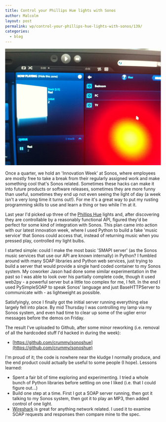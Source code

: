 ```yaml
---
title: Control your Phillips Hue lights with Sonos
author: Malcolm
layout: post
permalink: wp/control-your-phillips-hue-lights-with-sonos/139/
categories:
  - blog
---
```


![My Sonos Desktop Controller with the reflection of a Hue light](/assets/Photo-Apr-04-12-38-10-AM.jpg)

Once a quarter, we hold an 'Innovation Week' at Sonos, where employees are mostly free to take a break from their regularly assigned work and make something cool that's Sonos related. Sometimes these hacks can make it into future products or software releases, sometimes they are more funny than useful, sometimes they end up not even seeing the light of day (a week isn't a very long time it turns out!). For me it's a great way to put my rusting programming skills to use and learn a thing or two while I'm at it.

Last year I'd picked up three of the [Phillips Hue][1] lights and, after discovering they are controllable by a reasonably functional API, figured they'd be perfect for some kind of integration with Sonos. This plan came into action with our latest innovation week, where I used Python to build a fake 'music service' that Sonos could access that, instead of returning music when you pressed play, controlled my light bulbs.

I started simple: could I make the most basic 'SMAPI server' (as the Sonos music services that use our API are known internally) in Python? I fumbled around with many SOAP libraries and Python web services, just trying to build a server that would provide a single hard coded container to my Sonos system. My coworker Jason had done some similar experimentation in the past so I was able to look over his partially complete code, though it used web2py - a powerful server but a little too complex for me, I felt. In the end I used PySimpleSOAP to speak Sonos' language and just BaseHTTPServer to communicate with - as lightweight as possible.

Satisfyingly, once I finally got the initial server running everything else largely fell into place. By mid Thursday I was controlling my lamp via my Sonos system, and even had time to clear up some of the uglier error messages before the demos on Friday.

The result I've uploaded to Github, after some minor reworking (i.e. removal of all the hardcoded stuff I'd hacked in during the week):

  * [https://github.com/crummy/sonoshue](https://github.com/crummy/sonoshue)

I'm proud of it; the code is nowhere near the kludge I normally produce, and the end product could actually be useful to some people (I hope). Lessons learned:

  * Spent a fair bit of time exploring and experimenting. I tried a whole bunch of Python libraries before settling on one I liked (i.e. that I could figure out...)
  * Build one step at a time. First I got a SOAP server running, then got it talking to my Sonos system, then got it to play an MP3, then added control of one light.
  * [Wireshark][2] is great for anything network related. I used it to examine SOAP requests and responses then compare mine to the spec.

 [1]: http://www.meethue.com/en-US
 [2]: http://www.wireshark.org/